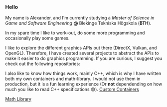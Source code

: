 ### Hello
My name is Alexander, and I'm currently studying a _Master of Science in Game and Software Engineering_ **@** Blekinge Tekniska Högskola (**BTH**).

In my spare time I like to work-out, do some more programming and occasionally play some games.

I like to explore the different graphics APIs out there (DirectX, Vulkan, and OpenGL). Therefore, I have created several projects to abstract the APIs to make it easier to do graphics programming. 
If you are curious, I suggest you check out the following repositories:


I also like to know how things work, mainly C++, which is why I have written both my own containers and math-library. I would not use them in production, but it is a fun learning experience (Or **not** dependending on how much you like to read C++ specifications 😅). 
[Custom Containers](https://github.com/Mumsfilibaba/Custom-Containers)

[Math Library](https://github.com/Mumsfilibaba/Math)
